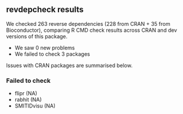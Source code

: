 ## revdepcheck results

We checked 263 reverse dependencies (228 from CRAN + 35 from Bioconductor), comparing R CMD check results across CRAN and dev versions of this package.

 * We saw 0 new problems
 * We failed to check 3 packages

Issues with CRAN packages are summarised below.

### Failed to check

* flipr      (NA)
* rabhit     (NA)
* SMITIDvisu (NA)
